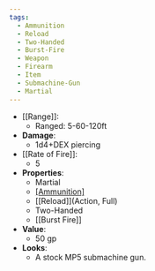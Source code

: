 ```yaml
---
tags:
  - Ammunition
  - Reload
  - Two-Handed
  - Burst-Fire
  - Weapon
  - Firearm
  - Item
  - Submachine-Gun
  - Martial
---
```

* [[Range]]:
	* Ranged: 5-60-120ft
* __Damage__:
	* 1d4+DEX piercing
* [[Rate of Fire]]:
	* 5
* __Properties__:
	* Martial
	* [[Ammunition]](20)
	* [[Reload]](Action, Full)
	* Two-Handed
	* [[Burst Fire]]
* **Value**:
	* 50 gp
* **Looks**:
	* A stock MP5 submachine gun.